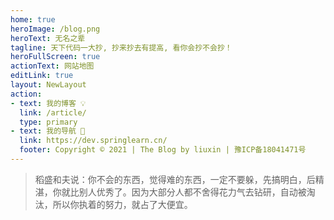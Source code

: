 ```yaml
---
home: true
heroImage: /blog.png
heroText: 无名之辈
tagline: 天下代码一大抄, 抄来抄去有提高, 看你会抄不会抄！
heroFullScreen: true
actionText: 网站地图
editLink: true
layout: NewLayout
action:
- text: 我的博客 💡
  link: /article/
  type: primary
- text: 我的导航 🚀
  link: https://dev.springlearn.cn/
  footer: Copyright © 2021 | The Blog by liuxin | 豫ICP备18041471号
---
```


> 稻盛和夫说：你不会的东西，觉得难的东西，一定不要躲，先搞明白，后精湛，你就比别人优秀了。因为大部分人都不舍得花力气去钻研，自动被淘汰，所以你执着的努力，就占了大便宜。

## <Badge text="程序猿" color="#4D96FF"/> <Badge text="上号" color="#6BCB77" />  <Badge text="打怪" color="#FF6B6B" /> <Badge text="升级" color="#8479E1" />  <Badge text="写Bug" color="grey" />

[//]: # (## <Badge text="明确业务分层架构,定义领域模型,编程不迷茫" color="#4D96FF"/>)

[//]: # (![]&#40;https://img.springlearn.cn/blog/learn_1610273706000.png&#41;)

[//]: # (![]&#40;https://img.springlearn.cn/blog/learn_1648909278000.png&#41;)


<Title title="必看专栏" sub-title="读的书多了，自然就会写文章了 🚀"/>

<SeriesList/>

<Title title="实战项目" sub-title="🚴 滴滴滴，发车了，一起来搬砖。🧱"/>

<ProjectList/>

<Title title="公众号" sub-title="他们太强了，我卷不动了，随心月更，交个朋友"/>

- [x] 关注公众号，留言: "暗号"，获取你我的独家记忆，并解锁全部文章，及更多福利。
- [x] 最新文章会首发公众号，强烈推荐读者伙伴关注一波！

:::center
<img src="https://img.springlearn.cn/learn_9ea02e620c7d483bfa2d310c1440d3e9.png" width="40%" style="text-align: center">
:::

<Title title="联系我" sub-title="寻找志同道合，喜欢折腾的朋友。👬🏻"/>

[MuseLink数字名片！👉](https://muselink.cc/springlearn)

- [x] 寻找喜欢折腾，志同道合的 `'新时代农民工'` 朋友。
- [x] 一起写java，一起写python，一起写js，一起写c++。 （ps: 一起逛海岛 🚗 ）

天下代码一大抄，抄来抄去有提高，看你会抄不会抄。如果不会没关系, 联系我。我们一起来探讨。哈哈

